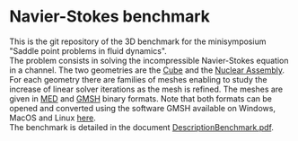 # Navier-Stokes benchmark
This is the git repository of the 3D benchmark for the minisymposium "Saddle point problems in fluid dynamics".  
The problem consists in solving the incompressible Navier-Stokes equation in a channel.
The two geometries are the [Cube](Cube) and the [Nuclear Assembly](NuclearAssembly).
For each geometry there are families of meshes enabling to study the increase of linear solver iterations as the mesh is  refined. The meshes are given in [MED](https://docs.salome-platform.org/8/dev/MEDCoupling/med-file.html) and [GMSH](https://gmsh.info/) binary formats. Note that both formats can be opened and converted using the software GMSH available on Windows, MacOS and Linux [here](http://gmsh.info/bin/).  
The benchmark is detailed in the document [DescriptionBenchmark.pdf](DescriptionBenchmark.pdf).

